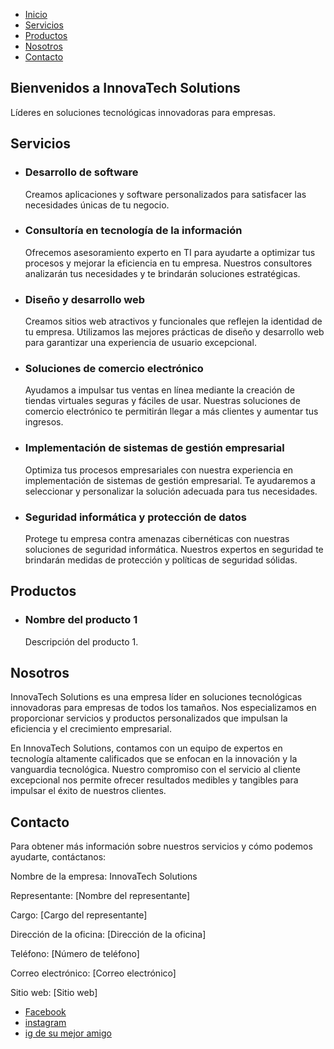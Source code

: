 <!DOCTYPE html>
<html lang="es">
<head>
  <meta charset="UTF-8">
  <meta name="viewport" content="width=device-width, initial-scale=1.0">
  <title>InnovaTech Solutions</title>
  <!-- Agrega aquí tus estilos CSS -->
</head>
<body>
  <!-- Barra de navegación -->
  <nav>
    <ul>
      <li><a href="#inicio">Inicio</a></li>
      <li><a href="#servicios">Servicios</a></li>
      <li><a href="#productos">Productos</a></li>
      <li><a href="#nosotros">Nosotros</a></li>
      <li><a href="#contacto">Contacto</a></li>
    </ul>
  </nav>

  <!-- Página de inicio -->
  <section id="inicio">
    <h1>Bienvenidos a InnovaTech Solutions</h1>
    <p>Líderes en soluciones tecnológicas innovadoras para empresas.</p>
  </section>

  <!-- Sección de servicios -->
  <section id="servicios">
    <h2>Servicios</h2>
    <ul>
      <li>
        <h3>Desarrollo de software</h3>
        <p>Creamos aplicaciones y software personalizados para satisfacer las necesidades únicas de tu negocio.</p>
      </li>
      <li>
        <h3>Consultoría en tecnología de la información</h3>
        <p>Ofrecemos asesoramiento experto en TI para ayudarte a optimizar tus procesos y mejorar la eficiencia en tu empresa. Nuestros consultores analizarán tus necesidades y te brindarán soluciones estratégicas.</p>
      </li>
      <li>
        <h3>Diseño y desarrollo web</h3>
        <p>Creamos sitios web atractivos y funcionales que reflejen la identidad de tu empresa. Utilizamos las mejores prácticas de diseño y desarrollo web para garantizar una experiencia de usuario excepcional.</p>
      </li>
      <li>
        <h3>Soluciones de comercio electrónico</h3>
        <p>Ayudamos a impulsar tus ventas en línea mediante la creación de tiendas virtuales seguras y fáciles de usar. Nuestras soluciones de comercio electrónico te permitirán llegar a más clientes y aumentar tus ingresos.</p>
      </li>
      <li>
        <h3>Implementación de sistemas de gestión empresarial</h3>
        <p>Optimiza tus procesos empresariales con nuestra experiencia en implementación de sistemas de gestión empresarial. Te ayudaremos a seleccionar y personalizar la solución adecuada para tus necesidades.</p>
      </li>
      <li>
        <h3>Seguridad informática y protección de datos</h3>
        <p>Protege tu empresa contra amenazas cibernéticas con nuestras soluciones de seguridad informática. Nuestros expertos en seguridad te brindarán medidas de protección y políticas de seguridad sólidas.</p>
      </li>
    </ul>
  </section>

  <!-- Sección de productos -->
  <section id="productos">
    <h2>Productos</h2>
    <ul>
      <li>
        <h3>Nombre del producto 1</h3>
        <p>Descripción del producto 1.</p>
      </li>
      <!-- Agrega más elementos de lista para cada producto -->
    </ul>
  </section>

  <!-- Sección de nosotros -->
  <section id="nosotros">
    <h2>Nosotros</h2>
    <p>InnovaTech Solutions es una empresa líder en soluciones tecnológicas innovadoras para empresas de todos los tamaños. Nos especializamos en proporcionar servicios y productos personalizados que impulsan la eficiencia y el crecimiento empresarial.</p>
    <p>En InnovaTech Solutions, contamos con un equipo de expertos en tecnología altamente calificados que se enfocan en la innovación y la vanguardia tecnológica. Nuestro compromiso con el servicio al cliente excepcional nos permite ofrecer resultados medibles y tangibles para impulsar el éxito de nuestros clientes.</p>
  </section>

  <!-- Sección de contacto -->
  <section id="contacto">
    <h2>Contacto</h2>
    <p>Para obtener más información sobre nuestros servicios y cómo podemos ayudarte, contáctanos:</p>
    <p>Nombre de la empresa: InnovaTech Solutions</p>
    <p>Representante: [Nombre del representante]</p>
    <p>Cargo: [Cargo del representante]</p>
    <p>Dirección de la oficina: [Dirección de la oficina]</p>
    <p>Teléfono: [Número de teléfono]</p>
    <p>Correo electrónico: [Correo electrónico]</p>
    <p>Sitio web: [Sitio web]</p>
  </section>

  <!-- Pie de página -->
  <footer>
    <ul>
      <li><a href="https://www.facebook.com/karina.tenorio.1401?mibextid=ZbWKwL">Facebook</a></li>
      <li><a href="https://instagram.com/kartc_dfk?igshid=MzRlODBiNWFlZA==">instagram</a></li>
      <li><a href="https://instagram.com/dsaabidaa_?igshid=NTc4MTIwNjQ2YQ==">ig de su mejor amigo</a></li>
    </ul>
  </footer>
</body>
</html>
